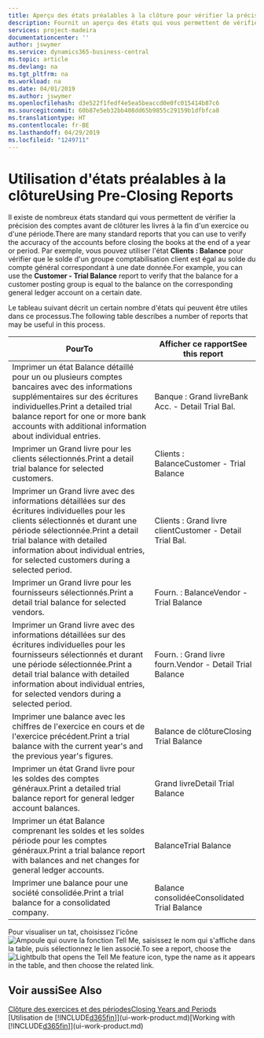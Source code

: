 ```yaml
---
title: Aperçu des états préalables à la clôture pour vérifier la précision de compte | Microsoft Docs
description: Fournit un aperçu des états qui vous permettent de vérifier la précision des comptes avant de clôturer les livres à la fin d'un exercice ou d'une période.
services: project-madeira
documentationcenter: ''
author: jswymer
ms.service: dynamics365-business-central
ms.topic: article
ms.devlang: na
ms.tgt_pltfrm: na
ms.workload: na
ms.date: 04/01/2019
ms.author: jswymer
ms.openlocfilehash: d3e522f1fedf4e5ea5beaccd0e0fc015414b87c6
ms.sourcegitcommit: 60b87e5eb32bb408dd65b9855c29159b1dfbfca8
ms.translationtype: HT
ms.contentlocale: fr-BE
ms.lasthandoff: 04/29/2019
ms.locfileid: "1249711"
---
```

# <a name="using-pre-closing-reports"></a><span data-ttu-id="decfa-103">Utilisation d'états préalables à la clôture</span><span class="sxs-lookup"><span data-stu-id="decfa-103">Using Pre-Closing Reports</span></span>
<span data-ttu-id="decfa-104">Il existe de nombreux états standard qui vous permettent de vérifier la précision des comptes avant de clôturer les livres à la fin d'un exercice ou d'une période.</span><span class="sxs-lookup"><span data-stu-id="decfa-104">There are many standard reports that you can use to verify the accuracy of the accounts before closing the books at the end of a year or period.</span></span> <span data-ttu-id="decfa-105">Par exemple, vous pouvez utiliser l'état **Clients : Balance** pour vérifier que le solde d'un groupe comptabilisation client est égal au solde du compte général correspondant à une date donnée.</span><span class="sxs-lookup"><span data-stu-id="decfa-105">For example, you can use the **Customer - Trial Balance** report to verify that the balance for a customer posting group is equal to the balance on the corresponding general ledger account on a certain date.</span></span>

<span data-ttu-id="decfa-106">Le tableau suivant décrit un certain nombre d'états qui peuvent être utiles dans ce processus.</span><span class="sxs-lookup"><span data-stu-id="decfa-106">The following table describes a number of reports that may be useful in this process.</span></span>

| <span data-ttu-id="decfa-107">Pour</span><span class="sxs-lookup"><span data-stu-id="decfa-107">To</span></span> | <span data-ttu-id="decfa-108">Afficher ce rapport</span><span class="sxs-lookup"><span data-stu-id="decfa-108">See this report</span></span> |
| --- | --- |
| <span data-ttu-id="decfa-109">Imprimer un état Balance détaillé pour un ou plusieurs comptes bancaires avec des informations supplémentaires sur des écritures individuelles.</span><span class="sxs-lookup"><span data-stu-id="decfa-109">Print a detailed trial balance report for one or more bank accounts with additional information about individual entries.</span></span> |<span data-ttu-id="decfa-110">Banque : Grand livre</span><span class="sxs-lookup"><span data-stu-id="decfa-110">Bank Acc. - Detail Trial Bal.</span></span> |
| <span data-ttu-id="decfa-111">Imprimer un Grand livre pour les clients sélectionnés.</span><span class="sxs-lookup"><span data-stu-id="decfa-111">Print a detail trial balance for selected customers.</span></span> |<span data-ttu-id="decfa-112">Clients : Balance</span><span class="sxs-lookup"><span data-stu-id="decfa-112">Customer - Trial Balance</span></span> |
| <span data-ttu-id="decfa-113">Imprimer un Grand livre avec des informations détaillées sur des écritures individuelles pour les clients sélectionnés et durant une période sélectionnée.</span><span class="sxs-lookup"><span data-stu-id="decfa-113">Print a detail trial balance with detailed information about individual entries, for selected customers during a selected period.</span></span> |<span data-ttu-id="decfa-114">Clients : Grand livre client</span><span class="sxs-lookup"><span data-stu-id="decfa-114">Customer - Detail Trial Bal.</span></span> |
| <span data-ttu-id="decfa-115">Imprimer un Grand livre pour les fournisseurs sélectionnés.</span><span class="sxs-lookup"><span data-stu-id="decfa-115">Print a detail trial balance for selected vendors.</span></span> |<span data-ttu-id="decfa-116">Fourn. : Balance</span><span class="sxs-lookup"><span data-stu-id="decfa-116">Vendor - Trial Balance</span></span> |
| <span data-ttu-id="decfa-117">Imprimer un Grand livre avec des informations détaillées sur des écritures individuelles pour les fournisseurs sélectionnés et durant une période sélectionnée.</span><span class="sxs-lookup"><span data-stu-id="decfa-117">Print a detail trial balance with detailed information about individual entries, for selected vendors during a selected period.</span></span> |<span data-ttu-id="decfa-118">Fourn. : Grand livre fourn.</span><span class="sxs-lookup"><span data-stu-id="decfa-118">Vendor - Detail Trial Balance</span></span> |
| <span data-ttu-id="decfa-119">Imprimer une balance avec les chiffres de l'exercice en cours et de l'exercice précédent.</span><span class="sxs-lookup"><span data-stu-id="decfa-119">Print a trial balance with the current year's and the previous year's figures.</span></span> |<span data-ttu-id="decfa-120">Balance de clôture</span><span class="sxs-lookup"><span data-stu-id="decfa-120">Closing Trial Balance</span></span> |
| <span data-ttu-id="decfa-121">Imprimer un état Grand livre pour les soldes des comptes généraux.</span><span class="sxs-lookup"><span data-stu-id="decfa-121">Print a detailed trial balance report for general ledger account balances.</span></span> |<span data-ttu-id="decfa-122">Grand livre</span><span class="sxs-lookup"><span data-stu-id="decfa-122">Detail Trial Balance</span></span> |
| <span data-ttu-id="decfa-123">Imprimer un état Balance comprenant les soldes et les soldes période pour les comptes généraux.</span><span class="sxs-lookup"><span data-stu-id="decfa-123">Print a trial balance report with balances and net changes for general ledger accounts.</span></span> |<span data-ttu-id="decfa-124">Balance</span><span class="sxs-lookup"><span data-stu-id="decfa-124">Trial Balance</span></span> |
| <span data-ttu-id="decfa-125">Imprimer une balance pour une société consolidée.</span><span class="sxs-lookup"><span data-stu-id="decfa-125">Print a trial balance for a consolidated company.</span></span> |<span data-ttu-id="decfa-126">Balance consolidée</span><span class="sxs-lookup"><span data-stu-id="decfa-126">Consolidated Trial Balance</span></span> |

<span data-ttu-id="decfa-127">Pour visualiser un tat, choisissez l'icône ![Ampoule qui ouvre la fonction Tell Me](media/ui-search/search_small.png "Dites-moi ce que vous voulez faire"), saisissez le nom qui s'affiche dans la table, puis sélectionnez le lien associé.</span><span class="sxs-lookup"><span data-stu-id="decfa-127">To see a report, choose the ![Lightbulb that opens the Tell Me feature](media/ui-search/search_small.png "Tell me what you want to do") icon, type the name as it appears in the table, and then choose the related link.</span></span>

## <a name="see-also"></a><span data-ttu-id="decfa-128">Voir aussi</span><span class="sxs-lookup"><span data-stu-id="decfa-128">See Also</span></span>
[<span data-ttu-id="decfa-129">Clôture des exercices et des périodes</span><span class="sxs-lookup"><span data-stu-id="decfa-129">Closing Years and Periods</span></span>](year-close-years-periods.md)  
<span data-ttu-id="decfa-130">[Utilisation de [!INCLUDE[d365fin](includes/d365fin_md.md)]](ui-work-product.md)</span><span class="sxs-lookup"><span data-stu-id="decfa-130">[Working with [!INCLUDE[d365fin](includes/d365fin_md.md)]](ui-work-product.md)</span></span>

